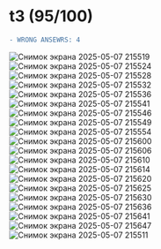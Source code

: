 # t3 (95/100)
```diff
- WRONG ANSEWRS: 4
```
![Снимок экрана 2025-05-07 215519](https://github.com/user-attachments/assets/08d42afc-3ad3-4ab7-8bbc-2760b65cf47e)
![Снимок экрана 2025-05-07 215524](https://github.com/user-attachments/assets/c29f0008-fc2b-43a4-a3f1-496dda177508)
![Снимок экрана 2025-05-07 215528](https://github.com/user-attachments/assets/ece92f58-2270-44be-8edc-d8b438887ea6)
![Снимок экрана 2025-05-07 215532](https://github.com/user-attachments/assets/de963479-6440-4133-be8b-e63179000f65)
![Снимок экрана 2025-05-07 215536](https://github.com/user-attachments/assets/217dc507-4042-42a6-a46c-80488de2466d)
![Снимок экрана 2025-05-07 215541](https://github.com/user-attachments/assets/2b405650-8f36-4c5a-8cd1-4a3ca8dcb170)
![Снимок экрана 2025-05-07 215546](https://github.com/user-attachments/assets/9ce5d482-5fc6-4d44-9be8-753c6ed9d6f3)
![Снимок экрана 2025-05-07 215549](https://github.com/user-attachments/assets/a0f9ec50-3edc-4384-a3d7-543fe2cf6550)
![Снимок экрана 2025-05-07 215554](https://github.com/user-attachments/assets/e26e80b8-fced-49c3-aa91-25f3a39c94d6)
![Снимок экрана 2025-05-07 215600](https://github.com/user-attachments/assets/ccde21bf-a572-49d7-8fa6-9b249965705d)
![Снимок экрана 2025-05-07 215606](https://github.com/user-attachments/assets/e92b08c8-1624-4d1c-a33c-01f35a1978aa)
![Снимок экрана 2025-05-07 215610](https://github.com/user-attachments/assets/db628a38-1aea-4465-93df-b5de216d1f03)
![Снимок экрана 2025-05-07 215614](https://github.com/user-attachments/assets/e8a08e11-403d-47ad-8039-4293353f2779)
![Снимок экрана 2025-05-07 215620](https://github.com/user-attachments/assets/5eceb062-d7bb-4cc3-ba74-e428b2e138be)
![Снимок экрана 2025-05-07 215625](https://github.com/user-attachments/assets/5d56b18e-cca5-49f7-9f40-13aaca726998)
![Снимок экрана 2025-05-07 215630](https://github.com/user-attachments/assets/999a837b-d407-48b4-b2ff-595dbe76d51a)
![Снимок экрана 2025-05-07 215636](https://github.com/user-attachments/assets/ec2509f8-ec77-411b-a113-2b001620b35a)
![Снимок экрана 2025-05-07 215641](https://github.com/user-attachments/assets/8d2b6f9c-e2db-4db1-8734-86152d26a754)
![Снимок экрана 2025-05-07 215647](https://github.com/user-attachments/assets/029297ae-9a5a-43ef-92d3-0399ffd4c49f)
![Снимок экрана 2025-05-07 215511](https://github.com/user-attachments/assets/a8ce38f0-f5af-4c5e-8ce4-697aa508374b)
